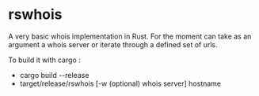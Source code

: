 # rswhois

A very basic whois implementation in Rust.
For the moment can take as an argument a whois server or
iterate through a defined set of urls.

To build it with cargo :

- cargo build --release
- target/release/rswhois [-w (optional) whois server] hostname

